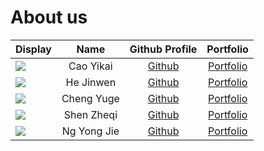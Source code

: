 # About us

Display | Name |              Github Profile               | Portfolio 
--------|:----:|:-----------------------------------------:|:---------:
![](https://via.placeholder.com/100.png?text=Photo) | Cao Yikai |    [Github](https://github.com/nvknow)    | [Portfolio](docs/team/johndoe.md)
![](https://via.placeholder.com/100.png?text=Photo) | He Jinwen | [Github](https://github.com/sylviahe171)  | [Portfolio](docs/team/johndoe.md)
![](https://via.placeholder.com/100.png?text=Photo) | Cheng Yuge | [Github](https://github.com/ChengYoghurt) | [Portfolio](docs/team/johndoe.md)
![](https://via.placeholder.com/100.png?text=Photo) | Shen Zheqi | [Github](https://github.com/zheqis12138)  | [Portfolio](docs/team/johndoe.md)
![](https://via.placeholder.com/100.png?text=Photo) | Ng Yong Jie | [Github](https://github.com/yongjicode)  | [Portfolio](docs/team/johndoe.md)

